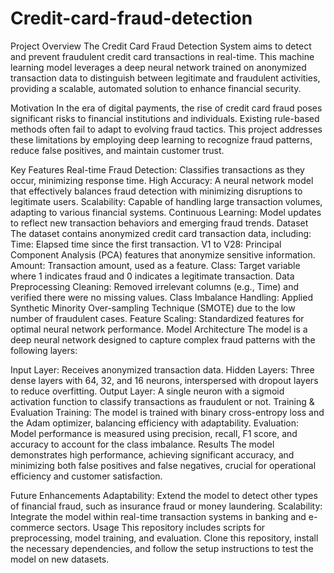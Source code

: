 # Credit-card-fraud-detection
Project Overview
The Credit Card Fraud Detection System aims to detect and prevent fraudulent credit card transactions in real-time. This machine learning model leverages a deep neural network trained on anonymized transaction data to distinguish between legitimate and fraudulent activities, providing a scalable, automated solution to enhance financial security.

Motivation
In the era of digital payments, the rise of credit card fraud poses significant risks to financial institutions and individuals. Existing rule-based methods often fail to adapt to evolving fraud tactics. This project addresses these limitations by employing deep learning to recognize fraud patterns, reduce false positives, and maintain customer trust.

Key Features
Real-time Fraud Detection: Classifies transactions as they occur, minimizing response time.
High Accuracy: A neural network model that effectively balances fraud detection with minimizing disruptions to legitimate users.
Scalability: Capable of handling large transaction volumes, adapting to various financial systems.
Continuous Learning: Model updates to reflect new transaction behaviors and emerging fraud trends.
Dataset
The dataset contains anonymized credit card transaction data, including:
Time: Elapsed time since the first transaction.
V1 to V28: Principal Component Analysis (PCA) features that anonymize sensitive information.
Amount: Transaction amount, used as a feature.
Class: Target variable where 1 indicates fraud and 0 indicates a legitimate transaction.
Data Preprocessing
Cleaning: Removed irrelevant columns (e.g., Time) and verified there were no missing values.
Class Imbalance Handling: Applied Synthetic Minority Over-sampling Technique (SMOTE) due to the low number of fraudulent cases.
Feature Scaling: Standardized features for optimal neural network performance.
Model Architecture
The model is a deep neural network designed to capture complex fraud patterns with the following layers:

Input Layer: Receives anonymized transaction data.
Hidden Layers: Three dense layers with 64, 32, and 16 neurons, interspersed with dropout layers to reduce overfitting.
Output Layer: A single neuron with a sigmoid activation function to classify transactions as fraudulent or not.
Training & Evaluation
Training: The model is trained with binary cross-entropy loss and the Adam optimizer, balancing efficiency with adaptability.
Evaluation: Model performance is measured using precision, recall, F1 score, and accuracy to account for the class imbalance.
Results
The model demonstrates high performance, achieving significant accuracy, and minimizing both false positives and false negatives, crucial for operational efficiency and customer satisfaction.

Future Enhancements
Adaptability: Extend the model to detect other types of financial fraud, such as insurance fraud or money laundering.
Scalability: Integrate the model within real-time transaction systems in banking and e-commerce sectors.
Usage
This repository includes scripts for preprocessing, model training, and evaluation. Clone this repository, install the necessary dependencies, and follow the setup instructions to test the model on new datasets.

